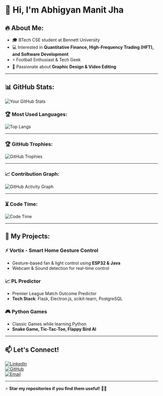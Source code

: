 # 👋 Hi, I'm Abhigyan Manit Jha

## 🔥 About Me:
- 🎓 BTech CSE student at Bennett University
- 💻 Interested in **Quantitative Finance, High-Frequency Trading (HFT), and Software Development**
- ⚡ Football Enthusiast & Tech Geek  
- 🎨 Passionate about **Graphic Design & Video Editing**  

---

## 📊 GitHub Stats:

![Your GitHub Stats](https://github-readme-stats.vercel.app/api?username=Abhigyan-GG&show_icons=true&theme=dark&count_private=true)

### 🏆 Most Used Languages:
![Top Langs](https://github-readme-stats.vercel.app/api/top-langs/?username=Abhigyan-GG&layout=compact&theme=dark)

---

### 🏆 GitHub Trophies:
![GitHub Trophies](https://github-profile-trophy.vercel.app/?username=Abhigyan-GG&theme=darkhub)

---

### 📈 Contribution Graph:
![GitHub Activity Graph](https://github-readme-activity-graph.vercel.app/graph?username=Abhigyan-GG&theme=react-dark)

---

### ⏳ Code Time:
![Code Time](https://wakatime.com/badge/user/your_wakatime_id.svg)

---

## 🚀 My Projects:
### ⚡ Vortix - Smart Home Gesture Control  
- Gesture-based fan & light control using **ESP32 & Java**
- Webcam & Sound detection for real-time control

### 📈 PL Predictor  
- Premier League Match Outcome Predictor  
- **Tech Stack**: Flask, Electron.js, scikit-learn, PostgreSQL  

### 🎮 Python Games  
- Classic Games while learning Python  
- **Snake Game, Tic-Tac-Toe, Flappy Bird AI**

---

## 📫 Let's Connect!  
[![LinkedIn](https://img.shields.io/badge/-LinkedIn-blue?style=flat&logo=linkedin)](https://www.linkedin.com/in/abhigyan-manit-jha-2666b7324)  
[![GitHub](https://img.shields.io/badge/-GitHub-black?style=flat&logo=github)](https://github.com/Abhigyan-GG)  
[![Email](https://img.shields.io/badge/-Gmail-red?style=flat&logo=gmail)](mailto:Manitjha032@gmail.com)

---

⭐ **Star my repositories if you find them useful!** 🚀🔥
